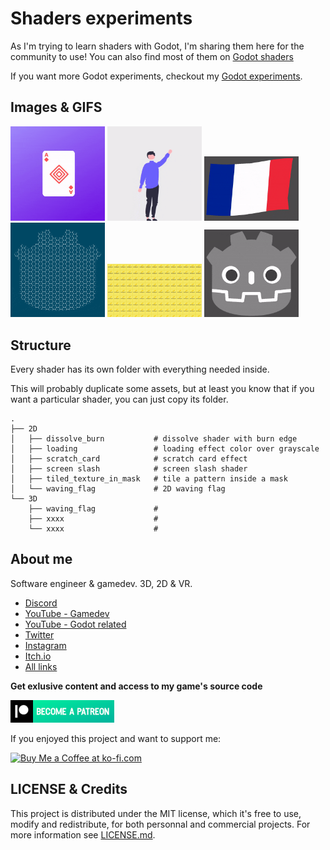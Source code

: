 # Shaders experiments

<!-- 
<p align="center">
  <img src="godot_experiments_social_preview.jpg" width="720">
</p>
-->

As I'm trying to learn shaders with Godot, I'm sharing them here for the community to use! You can also find most of them on [Godot shaders](https://godotshaders.com/author/mreliptik/)

If you want more Godot experiments, checkout my [Godot experiments](https://github.com/MrEliptik/godot_experiments).

## Images & GIFS

<p float="left">
    <a href=scenes/loading_animation><img src="videos_gifs/dissolve_burn.gif" width="30%"/></a>
    <a href=scenes/level_up_again><img src="videos_gifs/character_deform.gif" width="30%"/></a>
    <a href=scenes/loading_liquid><img src="videos_gifs/waving_flag_2D.gif" width="30%"/></a>
    <a href=scenes/button_fill_animate><img src="videos_gifs/tiling_shader.gif" width="30%"/></a>
    <a href=scenes/squishy_toggle><img src="videos_gifs/scratch_card.gif" width="30%"/></a>
    <a href=scenes/cards_stack><img src="videos_gifs/loading_grayscale.gif" width="30%"/></a>
</div>

## Structure

Every shader has its own folder with everything needed inside. 

This will probably duplicate some assets, but at least you know that if you want a particular shader, you can just copy its folder.

    .
    ├── 2D
    │   ├── dissolve_burn           # dissolve shader with burn edge
    │   ├── loading                 # loading effect color over grayscale
    │   ├── scratch_card            # scratch card effect
    │   ├── screen slash            # screen slash shader
    │   ├── tiled_texture_in_mask   # tile a pattern inside a mask
    │   └── waving_flag             # 2D waving flag
    └── 3D                    
        ├── waving_flag             # 
        ├── xxxx                    # 
        └── xxxx                    #

## About me

Software engineer & gamedev. 3D, 2D & VR. 

- [Discord](https://discord.gg/83nFRPTP6t)
- [YouTube - Gamedev](https://www.youtube.com/c/MrEliptik)
- [YouTube - Godot related](https://www.youtube.com/@mrelipteach)
- [Twitter](https://twitter.com/mreliptik)
- [Instagram](https://www.instagram.com/mreliptik)
- [Itch.io](https://mreliptik.itch.io/)
- [All links](https://bento.me/mreliptik)

**Get exlusive content and access to my game's source code**

<a href='https://patreon.com/MrEliptik' target='_blank'><img height='36' style='border:0px;height:36px;' src='medias/become_patreon.png' border='0' alt='Patreon link' /></a>


If you enjoyed this project and want to support me:

<a href='https://ko-fi.com/H2H23ODS7' target='_blank'><img height='36' style='border:0px;height:36px;' src='https://cdn.ko-fi.com/cdn/kofi1.png?v=3' border='0' alt='Buy Me a Coffee at ko-fi.com' /></a>

## LICENSE & Credits

This project is distributed under the MIT license, which it's free to use, modify and redistribute, for both personnal and commercial projects. For more information see [LICENSE.md](https://github.com/MrEliptik/shaders_experiments/blob/master/LICENSE).
